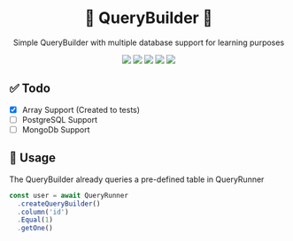 <h1 align="center">🚧 QueryBuilder 🚧</h1>
<p align="center">Simple QueryBuilder with multiple database support for learning purposes</p>

<p align="center">
  <img src="https://img.shields.io/github/workflow/status/Tsugami/QueryBuilder/CI?style=flat-square">
  <img src="https://img.shields.io/github/license/Tsugami/QueryBuilder?style=flat-square"/>
  <img src="https://img.shields.io/tokei/lines/github/Tsugami/QueryBuilder?style=flat-square">
  <img src="https://img.shields.io/github/package-json/v/Tsugami/QueryBuilder?style=flat-square">
  <img src="https://badgen.net/badge/code%20style/airbnb/ff5a5f?style=flat-square">
</p>


<h2>✅ Todo</h2>

- [x] Array Support (Created to tests)
- [ ] PostgreSQL Support
- [ ] MongoDb Support

<h2>🔨 Usage</h2>
<p>The QueryBuilder already queries a pre-defined table in QueryRunner
</p>

```ts
const user = await QueryRunner
  .createQueryBuilder()
  .column('id')
  .Equal(1)
  .getOne()
```
